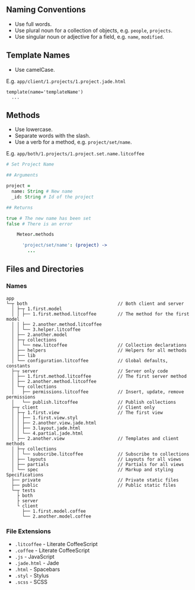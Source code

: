 ## Naming Conventions

- Use full words.
- Use plural noun for a collection of objects, e.g. `people`, `projects`.
- Use singular noun or adjective for a field, e.g. `name`, `modified`.

## Template Names

- Use camelCase.

E.g. `app/client/1.projects/1.project.jade.html`

```jade
template(name='templateName')
  ...
```

## Methods

- Use lowercase.
- Separate words with the slash.
- Use a verb for a method, e.g. `project/set/name`.

E.g. `app/both/1.projects/1.project.set.name.litcoffee`

```coffee
# Set Project Name

## Arguments

project =
  name: String # New name
  _id: String # Id of the project

## Returns

true # The new name has been set
false # There is an error

    Meteor.methods

      'project/set/name': (project) ->
        ...
```

## Files and Directories

### Names

```
app
└─┬ both                                  // Both client and server
  │ ├─┬ 1.first.model
  │ │ ├── 1.first.method.litcoffee        // The method for the first model
  │ │ ├── 2.another.method.litcoffee
  │ │ └── 3.helper.litcoffee
  │ ├── 2.another.model
  │ ├─┬ collections
  │ │ └── new.litcoffee                   // Collection declarations
  │ ├── helpers                           // Helpers for all methods
  │ ├── lib
  │ └── configuration.litcoffee           // Global defaults, constants
  ├─┬ server                              // Server only code
  │ ├── 1.first.method.litcoffee          // The first server method
  │ ├── 2.another.method.litcoffee
  │ └─┬ collections
  │   ├── permissions.litcoffee           // Insert, update, remove permissions
  │   └── publish.litcoffee               // Publish collections
  ├─┬ client                              // Client only
  │ ├─┬ 1.first.view                      // The first view
  │ │ ├── 1.first.view.styl
  │ │ ├── 2.another.view.jade.html
  │ │ ├── 3.layout.jade.html
  │ │ └── 4.partial.jade.html
  │ ├── 2.another.view                    // Templates and client methods
  │ ├─┬ collections
  │ │ └── subscribe.litcoffee             // Subscribe to collections
  │ ├── layouts                           // Layouts for all views
  │ ├── partials                          // Partials for all views
  │ └── spec                              // Markup and styling Specifications
  ├── private                             // Private static files
  ├── public                              // Public static files
  └─┬ tests
    ├ both
    ├ server
    └ client                              
      ├── 1.first.model.coffee
      └── 2.another.model.coffee
```

### File Extensions

- `.litcoffee` - Literate CoffeeScript
- `.coffee` - Literate CoffeeScript
- `.js` - JavaScript
- `.jade.html` - Jade
- `.html` - Spacebars
- `.styl` - Stylus
- `.scss` - SCSS